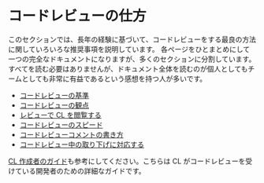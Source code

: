 # コードレビューの仕方

このセクションでは、長年の経験に基づいて、コードレビューをする最良の方法に関していろいろな推奨事項を説明しています。
各ページをひとまとめにして一つの完全なドキュメントになりますが、多くのセクションに分割しています。
すべてを読む必要はありませんが、ドキュメント全体を読むのが個人としてもチームとしても非常に有益であるという感想を持つ人が多いです。

- [コードレビューの基準](standard.md)
- [コードレビューの観点](looking-for.md)
- [レビューで CL を閲覧する](navigate.md)
- [コードレビューのスピード](speed.md)
- [コードレビューコメントの書き方](comments.md)
- [コードレビュー中の取り下げに対応する](pushback.md)

[CL 作成者のガイド](../developer/)も参考にしてください。こちらは CL がコードレビューを受けている開発者のための詳細なガイドです。
